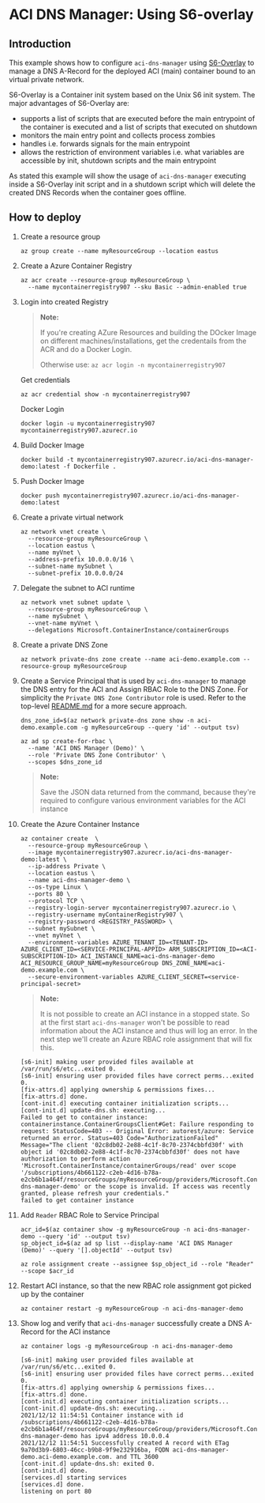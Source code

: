 # ACI DNS Manager: Using S6-overlay

## Introduction

This example shows how to configure `aci-dns-manager` using [S6-Overlay](https://github.com/just-containers/s6-overlay)
to manage a DNS A-Record for the deployed ACI (main) container bound to an
virtual private network.

S6-Overlay is a Container init system based on the Unix S6 init system. The major advantages of S6-Overlay are:

* supports a list of scripts that are executed before the main entrypoint of the
  container is executed and a list of scripts that executed on shutdown
* monitors the main entry point and collects process zombies
* handles i.e. forwards signals for the main entrypoint
* allows the restriction of environment variables i.e. what variables are
  accessible by init, shutdown scripts and the main entrypoint

As stated this example will show the usage of `aci-dns-manager` executing inside
a S6-Overlay init script and in a shutdown script which will delete the created
DNS Records when the container goes offline.

## How to deploy

1. Create a resource group

    ```shell
    az group create --name myResourceGroup --location eastus
    ```

1. Create a Azure Container Registry

    ```shell
    az acr create --resource-group myResourceGroup \
      --name mycontainerregistry907 --sku Basic --admin-enabled true
    ```

1. Login into created Registry

    >
    > **Note:**
    >
    > If you're creating AZure Resources and building the DOcker Image on
    > different machines/installations, get the credentails from the ACR and do a
    > Docker Login.
    >
    > Otherwise use: `az acr login -n mycontainerregistry907`
    >

    Get credentials

    ```shell
    az acr credential show -n mycontainerregistry907
    ```

    Docker Login

    ```shell
    docker login -u mycontainerregistry907 mycontainerregistry907.azurecr.io
    ```

1. Build Docker Image

    ```shell
    docker build -t mycontainerregistry907.azurecr.io/aci-dns-manager-demo:latest -f Dockerfile .
    ```

1. Push Docker Image

    ```shell
    docker push mycontainerregistry907.azurecr.io/aci-dns-manager-demo:latest
    ```

1. Create a private virtual network

    ```shell
    az network vnet create \
      --resource-group myResourceGroup \
      --location eastus \
      --name myVnet \
      --address-prefix 10.0.0.0/16 \
      --subnet-name mySubnet \
      --subnet-prefix 10.0.0.0/24
    ```

1. Delegate the subnet to ACI runtime

    ```shell
    az network vnet subnet update \
      --resource-group myResourceGroup \
      --name mySubnet \
      --vnet-name myVnet \
      --delegations Microsoft.ContainerInstance/containerGroups
    ```

1. Create a private DNS Zone

    ```shell
    az network private-dns zone create --name aci-demo.example.com --resource-group myResourceGroup
    ```

1. Create a Service Principal that is used by `aci-dns-manager` to manage the
   DNS entry for the ACI and Assign RBAC Role to the DNS Zone. For simplicity
   the `Private DNS Zone Contributor` role is used. Refer to the top-level
   [README.md](../../README.md) for a more secure approach.

    ```shell
    dns_zone_id=$(az network private-dns zone show -n aci-demo.example.com -g myResourceGroup --query 'id' --output tsv)
    
    az ad sp create-for-rbac \
      --name 'ACI DNS Manager (Demo)' \
      --role 'Private DNS Zone Contributor' \
      --scopes $dns_zone_id
    ```

    >
    > **Note:**
    >
    > Save the JSON data returned from the command, because they're required to
    > configure various environment variables for the ACI instance
    >

1. Create the Azure Container Instance

    ```shell
    az container create  \
      --resource-group myResourceGroup \
      --image mycontainerregistry907.azurecr.io/aci-dns-manager-demo:latest \
      --ip-address Private \
      --location eastus \
      --name aci-dns-manager-demo \
      --os-type Linux \
      --ports 80 \
      --protocol TCP \
      --registry-login-server mycontainerregistry907.azurecr.io \
      --registry-username myContainerRegistry907 \
      --registry-password <REGISTRY_PASSWORD> \
      --subnet mySubnet \
      --vnet myVnet \
      --environment-variables AZURE_TENANT_ID=<TENANT-ID> AZURE_CLIENT_ID=<SERVICE-PRINCIPAL-APPID> ARM_SUBSCRIPTION_ID=<ACI-SUBSCRIPTION-ID> ACI_INSTANCE_NAME=aci-dns-manager-demo ACI_RESOURCE_GROUP_NAME=myResourceGroup DNS_ZONE_NAME=aci-demo.example.com \
      --secure-environment-variables AZURE_CLIENT_SECRET=<service-principal-secret>
    ```

    >
    > **Note:**
    >
    > It is not possible to create an ACI instance in a stopped state. So at the
    > first start `aci-dns-manager` won't be possible to read information about
    > the ACI instance and thus will log an error. In the next step we'll create
    > an Azure RBAC role assignment that will fix this.
    >

    ```log
    [s6-init] making user provided files available at /var/run/s6/etc...exited 0.
    [s6-init] ensuring user provided files have correct perms...exited 0.
    [fix-attrs.d] applying ownership & permissions fixes...
    [fix-attrs.d] done.
    [cont-init.d] executing container initialization scripts...
    [cont-init.d] update-dns.sh: executing...
    Failed to get to container instance: containerinstance.ContainerGroupsClient#Get: Failure responding to request: StatusCode=403 -- Original Error: autorest/azure: Service returned an error. Status=403 Code="AuthorizationFailed" Message="The client '02c8db02-2e88-4c1f-8c70-2374cbbfd30f' with object id '02c8db02-2e88-4c1f-8c70-2374cbbfd30f' does not have authorization to perform action 'Microsoft.ContainerInstance/containerGroups/read' over scope '/subscriptions/4b661122-c2eb-4d16-b78a-e2cb6b1a464f/resourceGroups/myResourceGroup/providers/Microsoft.ContainerInstance/containerGroups/aci-dns-manager-demo' or the scope is invalid. If access was recently granted, please refresh your credentials."
    failed to get container instance    
    ```

1. Add `Reader` RBAC Role to Service Principal

    ```shell
    acr_id=$(az container show -g myResourceGroup -n aci-dns-manager-demo --query 'id' --output tsv)
    sp_object_id=$(az ad sp list --display-name 'ACI DNS Manager (Demo)' --query '[].objectId' --output tsv)

    az role assignment create --assignee $sp_object_id --role "Reader" --scope $acr_id
    ```

1. Restart ACI instance, so that the new RBAC role assignment got picked up by the container

    ```shell
    az container restart -g myResourceGroup -n aci-dns-manager-demo
    ```

1. Show log and verify that `aci-dns-manager` successfully create a DNS A-Record for the ACI instance

    ```shell
    az container logs -g myResourceGroup -n aci-dns-manager-demo
    ```

    ```log
    [s6-init] making user provided files available at /var/run/s6/etc...exited 0.
    [s6-init] ensuring user provided files have correct perms...exited 0.
    [fix-attrs.d] applying ownership & permissions fixes...
    [fix-attrs.d] done.
    [cont-init.d] executing container initialization scripts...
    [cont-init.d] update-dns.sh: executing...
    2021/12/12 11:54:51 Container instance with id /subscriptions/4b661122-c2eb-4d16-b78a-e2cb6b1a464f/resourceGroups/myResourceGroup/providers/Microsoft.ContainerInstance/containerGroups/aci-dns-manager-demo has ipv4 address 10.0.0.4
    2021/12/12 11:54:51 Successfully created A record with ETag 9a70d3b9-6803-46cc-b9b8-9f9e232916ba, FQDN aci-dns-manager-demo.aci-demo.example.com. and TTL 3600
    [cont-init.d] update-dns.sh: exited 0.
    [cont-init.d] done.
    [services.d] starting services
    [services.d] done.
    listening on port 80    
    ```
